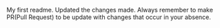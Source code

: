My first readme.
Updated the changes made.
Always remember to make PR(Pull Request) to be update with changes that occur in your absence.
